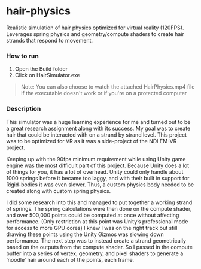 # hair-physics
Realistic simulation of hair physics optimized for virtual reality (120FPS). Leverages spring physics and geometry/compute shaders to create hair strands that respond to movement.

### How to run
1. Open the Build folder
2. Click on HairSimulator.exe
> Note: You can also choose to watch the attached HairPhysics.mp4 file if the executable doesn't work or if you're on a protected computer

### Description
This simulator was a huge learning experience for me and turned out to be a great research assignment along with its success. My goal was to create hair that could be interacted with on a strand by strand level. This project was to be optimized for VR as it was a side-project of the NDI EM-VR project. 

Keeping up with the 90fps minimum requirement while using Unity game engine was the most difficult part of this project. Because Unity does a lot of things for you, it has a lot of overhead. Unity could only handle about 1000 springs before it became too laggy, and with their built in support for Rigid-bodies it was even slower. Thus, a custom physics body needed to be created along with custom spring physics. 

I did some research into this and managed to put together a working strand of springs. The spring calculations were then done on the compute shader, and over 500,000 points could be computed at once without affecting performance. (Only restriction at this point was Unity’s professional mode for access to more GPU cores) I knew I was on the right track but still drawing these points using the Unity Gizmos was slowing down performance. The next step was to instead create a strand geometrically based on the outputs from the compute shader. So I passed in the compute buffer into a series of vertex, geometry, and pixel shaders to generate a ‘noodle’ hair around each of the points, each frame.
